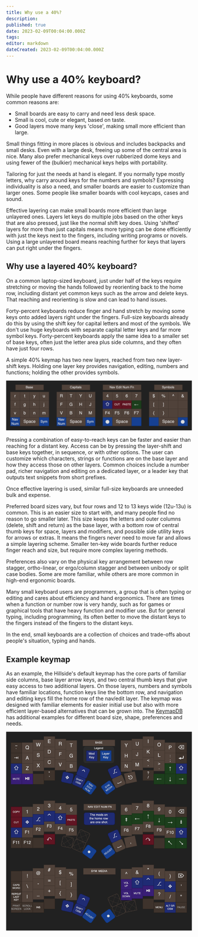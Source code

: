 ```yaml
---
title: Why use a 40%?
description:
published: true
date: 2023-02-09T00:04:00.000Z
tags:
editor: markdown
dateCreated: 2023-02-09T00:04:00.000Z
---
```


# Why use a 40% keyboard?

While people have different reasons for using 40% keyboards, some common reasons are:

- Small boards are easy to carry and need less desk space.
- Small is cool, cute or elegant, based on taste.
- Good layers move many keys 'close', making small more efficient than large.

Small things fitting in more places is obvious and includes backpacks and small desks.
Even with a large desk, freeing up some of the central area is nice.
Many also prefer mechanical keys over rubberized dome keys and
  using fewer of the (bulkier) mechanical keys helps with portability.

Tailoring for just the needs at hand is elegant.
If you normally type mostly letters, why carry around keys for the numbers and symbols?
Expressing individuality is also a need, and smaller boards are easier to customize than larger ones.
Some people like smaller boards with cool keycaps, cases and sound.

Effective layering can make small boards more efficient
  than large unlayered ones.
Layers let keys do multiple jobs based on the other keys that are also pressed,
  just like the normal shift key does.
Using 'shifted' layers for more than just capitals means more typing can be done efficiently
  with just the keys next to the fingers, including writing programs or novels.
Using a large unlayered board means reaching further for keys
  that layers can put right under the fingers.


## Why use a layered 40% keyboard?

On a common laptop-sized keyboard,
  just under half of the keys
  require stretching or moving the hands
  followed by reorienting back to the home row,
  including distant yet common keys such as the arrow and delete keys.
That reaching and reorienting is slow and can lead to hand issues.

Forty-percent keyboards reduce finger and hand stretch by moving some keys
  onto added layers right under the fingers.
Full-size keyboards already do this by using the shift key
  for capital letters and most of the symbols.
We don't use huge keyboards with separate capital letter keys and far more symbol keys.
Forty-percent keyboards apply the same idea to a smaller set of base keys,
  often just the letter area plus side columns, and they often have just four rows.

A simple 40% keymap has two new layers, reached from two new layer-shift keys.
Holding one layer key provides navigation, editing, numbers and functions;
  holding the other provides symbols.

<img src="image/why_layers_demo.drawio.png" width=650>

Pressing a combination of easy-to-reach keys can be faster and easier
  than reaching for a distant key.
Access can be by pressing the layer-shift and base keys together,
  in sequence, or with other options.
The user can customize which characters, strings or functions are
  on the base layer and how they access those on other layers.
Common choices include a number pad,
  richer navigation and editing on a dedicated layer,
  or a leader key that outputs text snippets from short prefixes.

Once effective layering is used,
  similar full-size keyboards are unneeded bulk and expense.

Preferred board sizes vary, but four rows and 12 to 13 keys wide (12u-13u) is common.
This is an easier size to start with, and many people find no reason to go smaller later.
This size keeps the letters and outer columns (delete, shift and return) as the base layer,
  with a bottom row of central thumb keys for space, layers and modifiers,
  and possible side utility keys for arrows or extras.
It means the fingers never need to move far and allows a simple layering scheme.
Smaller ten-key wide boards further reduce finger reach and size,
  but require more complex layering methods. 

Preferences also vary on the physical key arrangement
  between row stagger, ortho-linear, or ergo/column stagger
  and between unibody or split case bodies.
Some are more familiar,
  while others are more common in high-end ergonomic boards.

Many small keyboard users are programmers,
  a group that is often typing or editing
  and cares about efficiency and hand ergonomics.
There are times when a function or number row is very handy,
  such as for games or
  graphical tools that have heavy function and modifier use.
But for general typing, including programming,
  its often better to
  move the distant keys to the fingers
  instead of
  the fingers to the distant keys.

In the end,
  small keyboards are a collection of choices and trade-offs
  about people's situation, typing and hands.

## Example keymap

As an example, the Hillside's default keymap has the core parts of familiar side columns,
  base layer arrow keys,
  and two central thumb keys that give easy access to two additional layers.
On those layers, numbers and symbols have familiar locations,
  function keys line the bottom row, and navigation
  and editing keys fill the home row of the nav/edit layer.
The keymap was designed with familiar elements for easier initial use
  but also with more efficient layer-based alternatives that can be grown into.
The [KeymapDB](https://keymapdb.com/) has additional examples for different board size, shape, preferences and needs.

<img src="image/why_keymap_hillside.drawio.png" width=650>

